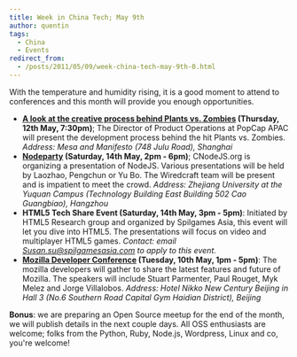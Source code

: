 ```yaml
---
title: Week in China Tech; May 9th
author: quentin
tags:
  - China
  - Events
redirect_from:
  - /posts/2011/05/09/week-china-tech-may-9th-0.html
---
```


With the temperature and humidity rising, it is a good moment to attend to conferences and this month will provide you enough opportunities.

<!-- more -->

* **[A look at the creative process behind Plants vs. Zombies](http://www.igda.cn/events.php) (Thursday, 12th May, 7:30pm)**; The Director of Product Operations at PopCap APAC will present the development process behind the hit Plants vs. Zombies. *Address: Mesa and Manifesto (748 Julu Road), Shanghai*
* **[Nodeparty](http://cnodejs.org/blog/?p=897) (Saturday, 14th May, 2pm - 6pm)**; CNodeJS.org is organizing a presentation of NodeJS. Various presentations will be held by Laozhao, Pengchun or Yu Bo. The Wiredcraft team will be present and is impatient to meet the crowd. *Address: Zhejiang University at the Yuquan Campus (Technology Building East Building 502 Cao Guangbiao), Hangzhou*
* **HTML5 Tech Share Event (Saturday, 14th May, 3pm - 5pm)**: Initiated by HTML5 Research group and organized by Spilgames Asia, this event will let you dive into HTML5. The presentations will focus on video and multiplayer HTML5 games. *Contact: email Susan.su@spilgamesasia.com to apply to this event.*
* **[Mozilla Developer Conference](http://mozilla.com.cn/event/special/2011-mdc/) (Tuesday, 10th May, 1pm - 5pm)**: The mozilla developers will gather to share the latest features and future of Mozilla. The speakers will include Stuart Parmenter, Paul Rouget, Myk Melez and Jorge Villalobos. *Address: Hotel Nikko New Century Beijing in Hall 3 (No.6 Southern Road Capital Gym Haidian District), Beijing*

**Bonus**: we are preparing an Open Source meetup for the end of the month, we will publish details in the next couple days. All OSS enthusiasts are welcome; folks from the Python, Ruby, Node.js, Wordpress, Linux and co, you're welcome!

